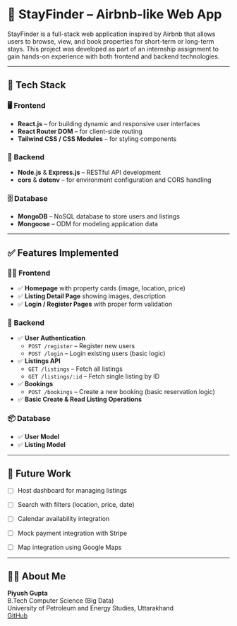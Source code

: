 # 🏡 StayFinder – Airbnb-like Web App

StayFinder is a full-stack web application inspired by Airbnb that allows users to browse, view, and book properties for short-term or long-term stays. This project was developed as part of an internship assignment to gain hands-on experience with both frontend and backend technologies.

---

## 🚀 Tech Stack

### 🖥 Frontend
- **React.js** – for building dynamic and responsive user interfaces
- **React Router DOM** – for client-side routing
- **Tailwind CSS / CSS Modules** – for styling components

### 🔧 Backend
- **Node.js** & **Express.js** – RESTful API development
- **cors** & **dotenv** – for environment configuration and CORS handling

### 🗄 Database
- **MongoDB** – NoSQL database to store users and listings
- **Mongoose** – ODM for modeling application data

---

## ✅ Features Implemented

### 👨‍💻 Frontend
- ✅ **Homepage** with property cards (image, location, price)
- ✅ **Listing Detail Page** showing images, description
- ✅ **Login / Register Pages** with proper form validation

### 🔐 Backend
- ✅ **User Authentication**
  - `POST /register` – Register new users
  - `POST /login` – Login existing users (basic logic)
- ✅ **Listings API**
  - `GET /listings` – Fetch all listings
  - `GET /listings/:id` – Fetch single listing by ID
- ✅ **Bookings**
  - `POST /bookings` – Create a new booking (basic reservation logic)
- ✅ **Basic Create & Read Listing Operations**

### 📦 Database
- ✅ **User Model**
- ✅ **Listing Model**

---

## 📌 Future Work

- [ ] Host dashboard for managing listings
- [ ] Search with filters (location, price, date)
- [ ] Calendar availability integration
- [ ] Mock payment integration with Stripe
- [ ] Map integration using Google Maps



---

## 🙋‍♂️ About Me

**Piyush Gupta**  
B.Tech Computer Science (Big Data)  
University of Petroleum and Energy Studies, Uttarakhand  
[GitHub](https://github.com/Piyush29Gupta)
